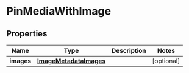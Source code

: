 
# PinMediaWithImage

## Properties
Name | Type | Description | Notes
------------ | ------------- | ------------- | -------------
**images** | [**ImageMetadataImages**](ImageMetadataImages.md) |  |  [optional]



